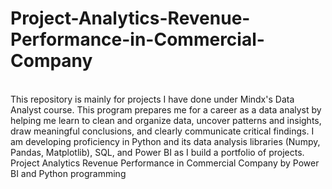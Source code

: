 # Project-Analytics-Revenue-Performance-in-Commercial-Company
<br>
This repository is mainly for projects I have done under Mindx's Data Analyst course.
This program prepares me for a career as a data analyst by helping me learn to clean and organize data, uncover patterns and insights, draw meaningful conclusions, and clearly communicate critical findings. I am developing proficiency in Python and its data analysis libraries (Numpy, Pandas, Matplotlib), SQL, and Power BI as I build a portfolio of projects.
<br>
<bt>
Project Analytics Revenue Performance in Commercial Company by Power BI and Python programming

